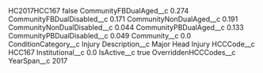 <?xml version="1.0" encoding="UTF-8"?>
<CustomMetadata xmlns="http://soap.sforce.com/2006/04/metadata" xmlns:xsi="http://www.w3.org/2001/XMLSchema-instance" xmlns:xsd="http://www.w3.org/2001/XMLSchema">
    <label>HC2017HCC167</label>
    <protected>false</protected>
    <values>
        <field>CommunityFBDualAged__c</field>
        <value xsi:type="xsd:double">0.274</value>
    </values>
    <values>
        <field>CommunityFBDualDisabled__c</field>
        <value xsi:type="xsd:double">0.171</value>
    </values>
    <values>
        <field>CommunityNonDualAged__c</field>
        <value xsi:type="xsd:double">0.191</value>
    </values>
    <values>
        <field>CommunityNonDualDisabled__c</field>
        <value xsi:type="xsd:double">0.044</value>
    </values>
    <values>
        <field>CommunityPBDualAged__c</field>
        <value xsi:type="xsd:double">0.133</value>
    </values>
    <values>
        <field>CommunityPBDualDisabled__c</field>
        <value xsi:type="xsd:double">0.049</value>
    </values>
    <values>
        <field>Community__c</field>
        <value xsi:type="xsd:double">0.0</value>
    </values>
    <values>
        <field>ConditionCategory__c</field>
        <value xsi:type="xsd:string">Injury</value>
    </values>
    <values>
        <field>Description__c</field>
        <value xsi:type="xsd:string">Major Head Injury</value>
    </values>
    <values>
        <field>HCCCode__c</field>
        <value xsi:type="xsd:string">HCC167</value>
    </values>
    <values>
        <field>Institutional__c</field>
        <value xsi:type="xsd:double">0.0</value>
    </values>
    <values>
        <field>IsActive__c</field>
        <value xsi:type="xsd:boolean">true</value>
    </values>
    <values>
        <field>OverriddenHCCCodes__c</field>
        <value xsi:nil="true"/>
    </values>
    <values>
        <field>YearSpan__c</field>
        <value xsi:type="xsd:string">2017</value>
    </values>
</CustomMetadata>
